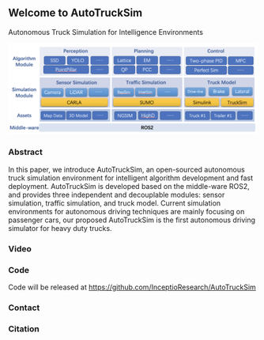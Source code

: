 ## Welcome to AutoTruckSim
Autonomous Truck Simulation for Intelligence Environments

![avatar](https://github.com/InceptioResearch/InceptioResearch.github.io/blob/main/img/banner.png)
### Abstract
In this paper, we introduce AutoTruckSim, an open-sourced autonomous truck simulation environment for intelligent algorithm development and fast deployment. AutoTruckSim is developed based on the middle-ware ROS2, and provides three independent and decouplable modules: sensor simulation, traffic simulation, and truck model. Current simulation environments for autonomous driving techniques are mainly focusing on passenger cars, our proposed AutoTruckSim is the first autonomous driving simulator for heavy duty trucks. 

### Video


### Code
Code will be released at https://github.com/InceptioResearch/AutoTruckSim

### Contact


### Citation
